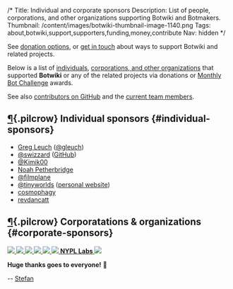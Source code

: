 /*
Title: Individual and corporate sponsors
Description: List of people, corporations, and other organizations supporting Botwiki and Botmakers.
Thumbnail: /content/images/botwiki-thumbnail-image-1140.png
Tags: about,botwiki,support,supporters,funding,money,contribute
Nav: hidden
*/

<div class="note">
  <p>
    See <a href="/about/support/#donation-options">donation options</a>, or <a href="mailto:stefan@botwiki.org">get in touch</a> about ways to support Botwiki and related projects.
  </p>
</div>

Below is a list of [individuals](#individual-sponsors), [corporations, and other organizations](#corporate-sponsors) that supported **Botwiki** or any of the related projects via donations or [Monthly Bot Challenge](https://botwiki.org/monthly-bot-challenge) awards.

See also [contributors on GitHub](https://github.com/botwiki/botwiki.org/graphs/contributors) and the [current team members](/about/team/).

## [¶](#individual-sponsors){.pilcrow} Individual sponsors {#individual-sponsors}

- [Greg Leuch](https://poncho.is) ([@gleuch](https://twitter.com/gleuch))
- [@swizzard](https://twitter.com/swizzard) ([GitHub](https://github.com/swizzard))
- [@Kimik00](https://twitter.com/Kimik00)
- [Noah Petherbridge](https://www.kirsle.net/?ref=botwiki)
- [@filmplane](http://matthewspencerphotography.com/?ref=botwiki)
- [@tinyworlds](http://twitter.com/tinyworlds) ([personal website](http://tinyworlds.org/?ref=botwiki))
- [cosmophagy](http://cosmophagy.tumblr.com/?ref=botwiki)
- [revdancatt](http://revdancatt.com/?ref=botwiki)


## [¶](#corporate-sponsors){.pilcrow} Corporatations & organizations {#corporate-sponsors}

<div class="sponsors-corporate-organizations">
  <a href="https://www.digitalocean.com/?ref=botwiki" 
     alt="DigitalOcean logo"
     title="DigitalOcean, the sponsor of the very first Monthly Bot Challenge">
    <img src="/content/images/logos/digitalocean-logo.png">
  </a>
  <a href="https://www.gyro.com/?ref=botwiki" 
     alt="Gyro"
     title="Gyro, the host of the first Botwiki edit-a-thon">
    <img src="/content/images/logos/gyro.jpg">
  </a>
  <a href="http://www.andfestival.org.uk/?ref=botwiki" 
     alt="Abandon Normal Devices logo"
     title="Abandon Normal Devices, the sponsor of the March 2016 Monthly Bot Challenge">
    <img src="/content/images/logos/and-logo.png">
  </a>
  <a href="http://botnerds.com/?ref=botwiki" 
     alt="Botnerds logo"
     title="Botnerds, the sponsor of the Botmakers meetup group">
    <img src="/content/images/logos/botnerds.png">
  </a>
  <a href="https://opennews.org/?ref=botwiki" 
     alt="Knight-Mozilla OpenNews logo"
     title="Knight-Mozilla OpenNews, the sponsor of the April 2016 Monthly Bot Challenge">
    <img src="/content/images/logos/knight-mozilla-opennews.png">
  </a>
  <a href="http://botlibre.com/?ref=botwiki" 
     alt="BOT libre! logo"
     title="BOT libre!">
    <img src="/content/images/logos/bot-libre.png">
  </a>
  <a
     title="NYPL Labs (no logo), the sponsor of the May 2016 Monthly Bot Challenge"
     href="https://twitter.com/nypl_labs"><strong>NYPL&nbsp;Labs</strong>
  </a>
  <a href="https://www.botpages.com/?ref=botwiki" 
     alt="BotPages logo"
     title="BotPages">
    <img src="/content/images/logos/botpages-logo.png">
  </a>
</div>

**Huge thanks goes to everyone!** 🙌

-- [Stefan](/about/team#stefan)
